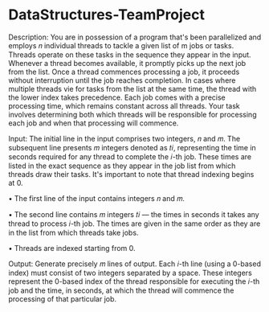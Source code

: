 # DataStructures-TeamProject

Description:
You are in possession of a program that's been parallelized and employs 𝑛 individual threads to tackle a given list of m jobs or tasks. Threads operate on these 
tasks in the sequence they appear in the input. Whenever a thread becomes available, it promptly picks up the next job from the list. Once a thread commences 
processing a job, it proceeds without interruption until the job reaches completion. In cases where multiple threads vie for tasks from the list at the same time, 
the thread with the lower index takes precedence. Each job comes with a precise processing time, which remains constant across all threads. Your task involves 
determining both which threads will be responsible for processing each job and when that processing will commence.

Input:
The initial line in the input comprises two integers, 𝑛 and 𝑚. The subsequent line presents 𝑚 integers denoted as 𝑡𝑖, representing the time in seconds required for 
any thread to complete the 𝑖-th job. These times are listed in the exact sequence as they appear in the job list from which threads draw their tasks. It's important 
to note that thread indexing begins at 0.

•	The first line of the input contains integers 𝑛 and 𝑚.

•	The second line contains 𝑚 integers 𝑡𝑖 — the times in seconds it takes any thread to process 𝑖-th job. The times are given in the same order as they are in the list 
from which threads take jobs.

•	Threads are indexed starting from 0.

Output: 
Generate precisely 𝑚 lines of output. Each 𝑖-th line (using a 0-based index) must consist of two integers separated by a space. These integers represent the 0-based index 
of the thread responsible for executing the 𝑖-th job and the time, in seconds, at which the thread will commence the processing of that particular job.





